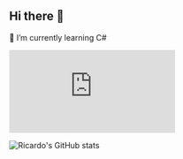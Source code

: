 ## Hi there 👋

🌱 I’m currently learning C#

[![Ricardo's GitHub stats](https://github.com/RicardoRuggiero/RicardoRuggiero/blob/main/README.md)](https://github.com/RicardoRuggiero/github-readme-stats)

![Ricardo's GitHub stats](https://github-readme-stats.vercel.app/api?username=ricardoruggiero&show_icons=true&theme=synthwave)
